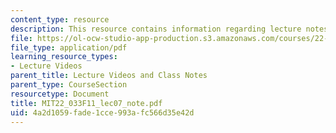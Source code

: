 ```yaml
---
content_type: resource
description: This resource contains information regarding lecture notes.
file: https://ol-ocw-studio-app-production.s3.amazonaws.com/courses/22-033-nuclear-systems-design-project-fall-2011/4a2d1059fade1cce993afc566d35e42d_MIT22_033F11_lec07_note.pdf
file_type: application/pdf
learning_resource_types:
- Lecture Videos
parent_title: Lecture Videos and Class Notes
parent_type: CourseSection
resourcetype: Document
title: MIT22_033F11_lec07_note.pdf
uid: 4a2d1059-fade-1cce-993a-fc566d35e42d
---
```

